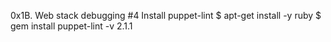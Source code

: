 0x1B. Web stack debugging #4
Install puppet-lint
$ apt-get install -y ruby
$ gem install puppet-lint -v 2.1.1
